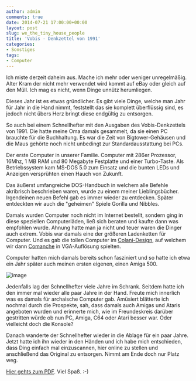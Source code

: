 ```yaml
---
author: admin
comments: true
date: 2014-07-21 17:00:00+00:00
layout: post
slug: we_the_tiny_house_people
title: 'Vobis - Denkzettel von 1991'
categories:
- Sonstiges
tags:
- Computer
---
```


Ich miste derzeit daheim aus. Mache ich mehr oder weniger unregelmäßig. Alter Kram der nicht mehr verwendet wird kommt auf eBay oder gleich auf den Müll. Ich mag es nicht, wenn Dinge unnütz herumliegen.

Dieses Jahr ist es etwas gründlicher. Es gibt viele Dinge, welche man Jahr für Jahr in die Hand nimmt, feststellt das sie komplett überflüssig sind, es jedoch nicht übers Herz bringt diese endgültig zu entsorgen.

So auch bei einem Schnellhefter mit den Ausgaben des Vobis-Denkzettels von 1991.
Die hatte meine Oma damals gesammelt, da sie einen PC brauchte für die Buchhaltung. Es war die Zeit von Bigtower-Gehäusen und die Maus gehörte noch nicht unbedingt zur Standardausstattung bei PCs.

Der erste Computer in unserer Familie. Computer mit 286er Prozessor, 16Mhz, 1 MB RAM und 80 Megabyte Festplatte und einer Turbo-Taste. Als Betriebssystem kam MS-DOS 5.0 zum Einsatz und die bunten LEDs und Anzeigen versprühten einen Hauch von Zukunft. 

Das äußerst umfangreiche DOS-Handbuch in welchem alle Befehle akribrisch beschrieben waren, wurde zu einem meiner Lieblingsbücher. Irgendeinen neuen Befehl gab es immer wieder zu entdecken. Später entdeckten wir auch die "geheimen" Spiele Gorilla und Nibbles.

Damals wurden Computer noch nicht im Internet bestellt, sondern ging in diese speziellen Computerläden, ließ sich beraten und kaufte dann was empfohlen wurde. Ahnung hatte man ja nicht und teuer waren die Dinger auch extrem. Vobis war damals eine der größeren Ladenketten für Computer. Und es gab die tollen Computer im [Colani-Design](http://upload.wikimedia.org/wikipedia/commons/2/24/Colani-pc.jpg), auf welchem wir dann [Comanche](http://www.gamersglobal.de/steckbrief/36504) in VGA-Auflösung spielten.

Computer hatten mich damals bereits schon fasziniert und so hatte ich etwa ein Jahr später auch meinen ersten eigenen, einen Amiga 500.

![image](http://andydunkel.net/assets/uploads/2014/07/vobis.png)

Jedenfalls lag der Schnellhefter viele Jahre im Schrank. Seitdem hatte ich den immer mal wieder alle paar Jahre in der Hand. Freute mich innerlich was es damals für archaische Computer gab. Amüsiert blätterte ich nochmal durch die Prospekte, sah, dass damals auch Amigas und Ataris angeboten wurden und erinnerte mich, wie im Freundeskreis darüber gestritten würde ob nun PC, Amiga, C64 oder Atari besser war. Oder vielleicht doch die Konsole?

Danach wanderte der Schnellhefter wieder in die Ablage für ein paar Jahre. Jetzt hatte ich ihn wieder in den Händen und ich habe mich entschieden, dass Ding einfach mal einzuscannen, hier online zu stellen und anschließend das Original zu entsorgen. Nimmt am Ende doch nur Platz weg.

[Hier gehts zum PDF](http://andydunkel.net/assets/uploads/2014/07/vobis_denkzettel_1991.pdf). Viel Spaß. :-) 